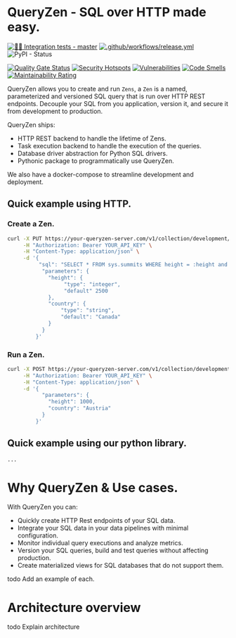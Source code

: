 # QueryZen - SQL over HTTP made easy.
[![📝🐍 Integration tests - master](https://github.com/surister/queryzen/actions/workflows/client_test.yml/badge.svg)](https://github.com/surister/queryzen/actions/workflows/client_test.yml)
[![.github/workflows/release.yml](https://github.com/surister/queryzen/actions/workflows/release.yml/badge.svg)](https://github.com/surister/queryzen/actions/workflows/release.yml)
![PyPI - Status](https://img.shields.io/pypi/status/queryzen)

[![Quality Gate Status](https://sonar.pyramidops.com/api/project_badges/measure?project=surister_queryzen_c0946901-04b6-4415-85f3-a9b95135b8e1&metric=alert_status&token=sqb_a2b02087bce2cb15b3cc68c0d4c03243da867f08)](https://sonar.pyramidops.com/dashboard?id=surister_queryzen_c0946901-04b6-4415-85f3-a9b95135b8e1)
[![Security Hotspots](https://sonar.pyramidops.com/api/project_badges/measure?project=surister_queryzen_c0946901-04b6-4415-85f3-a9b95135b8e1&metric=security_hotspots&token=sqb_a2b02087bce2cb15b3cc68c0d4c03243da867f08)](https://sonar.pyramidops.com/dashboard?id=surister_queryzen_c0946901-04b6-4415-85f3-a9b95135b8e1)
[![Vulnerabilities](https://sonar.pyramidops.com/api/project_badges/measure?project=surister_queryzen_c0946901-04b6-4415-85f3-a9b95135b8e1&metric=vulnerabilities&token=sqb_a2b02087bce2cb15b3cc68c0d4c03243da867f08)](https://sonar.pyramidops.com/dashboard?id=surister_queryzen_c0946901-04b6-4415-85f3-a9b95135b8e1)
[![Code Smells](https://sonar.pyramidops.com/api/project_badges/measure?project=surister_queryzen_c0946901-04b6-4415-85f3-a9b95135b8e1&metric=code_smells&token=sqb_a2b02087bce2cb15b3cc68c0d4c03243da867f08)](https://sonar.pyramidops.com/dashboard?id=surister_queryzen_c0946901-04b6-4415-85f3-a9b95135b8e1)
[![Maintainability Rating](https://sonar.pyramidops.com/api/project_badges/measure?project=surister_queryzen_c0946901-04b6-4415-85f3-a9b95135b8e1&metric=sqale_rating&token=sqb_a2b02087bce2cb15b3cc68c0d4c03243da867f08)](https://sonar.pyramidops.com/dashboard?id=surister_queryzen_c0946901-04b6-4415-85f3-a9b95135b8e1)

QueryZen allows you to create and run `Zens`, a `Zen` is a named, parameterized and versioned SQL query
that is run over HTTP REST endpoints. Decouple your SQL from you application, version it, 
and secure it from development to production.

QueryZen ships:
- HTTP REST backend to handle the lifetime of Zens.
- Task execution backend to handle the execution of the queries.
- Database driver abstraction for Python SQL drivers.
- Pythonic package to programmatically use QueryZen.

We also have a docker-compose to streamline development and deployment.

## Quick example using HTTP.

### Create a Zen.
```sh
curl -X PUT https://your-queryzen-server.com/v1/collection/development/zen/summits \
     -H "Authorization: Bearer YOUR_API_KEY" \
     -H "Content-Type: application/json" \
     -d '{
          "sql": "SELECT * FROM sys.summits WHERE height = :height and COUNTRY = :country
           "parameters": {
             "height": {
                  "type": "integer",
                  "default" 2500
             },
             "country": {
                 "type": "string",
                 "default": "Canada"
             }
           }
         }'
```

### Run a Zen.
```sh
curl -X POST https://your-queryzen-server.com/v1/collection/development/zen/summits \
     -H "Authorization: Bearer YOUR_API_KEY" \
     -H "Content-Type: application/json" \
     -d '{
           "parameters": {
             "height": 1000,
             "country": "Austria"
           }
         }'
```

## Quick example using our python library.

```python
...
```

# Why QueryZen & Use cases.
With QueryZen you can:
- Quickly create HTTP Rest endpoints of your SQL data.
- Integrate your SQL data in your data pipelines with minimal configuration.
- Monitor individual query executions and analyze metrics.
- Version your SQL queries, build and test queries without affecting production.
- Create materialized views for SQL databases that do not support them.

todo Add an example of each.


# Architecture overview
todo Explain architecture